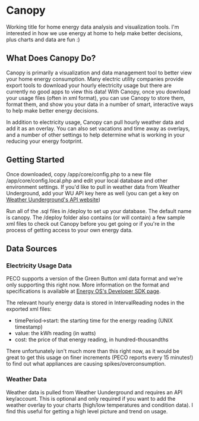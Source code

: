 # Canopy

Working title for home energy data analysis and visualization tools. I'm interested in how we use energy at home to help make better decisions, plus charts and data are fun :)

## What Does Canopy Do?

Canopy is primarily a visualization and data management tool to better view your home energy consumption. Many electric utility companies provide export tools to download your hourly electricity usage but there are currently no good apps to view this data! With Canopy, once you download your usage files (often in xml format), you can use Canopy to store them, format them, and show you your data in a number of smart, interactive ways to help make better energy decisions.

In addition to electricity usage, Canopy can pull hourly weather data and add it as an overlay. You can also set vacations and time away as overlays, and a number of other settings to help determine what is working in your reducing your energy footprint.

## Getting Started

Once downloaded, copy /app/core/config.php to a new file /app/core/config.local.php and edit your local database and other environment settings. If you'd like to pull in weather data from Weather Underground, add your WU API key here as well (you can get a key on [Weather Uunderground's API website](http://www.wunderground.com/weather/api/))

Run all of the .sql files in /deploy to set up your database. The default name is canopy. The /deploy folder also contains (or will contain) a few sample xml files to check out Canopy before you get going or if you're in the process of getting access to your own energy data.

## Data Sources

### Electricity Usage Data

PECO supports a version of the Green Button xml data format and we're only supporting this right now. More information on the format and specifications is available at [Energy OS's Developer SDK page](https://github.com/energyos/OpenESPI-GreenbuttonDataSDK/).

The relevant hourly energy data is stored in IntervalReading nodes in the exported xml files:

* timePeriod->start: the starting time for the energy reading (UNIX timestamp)
* value: the kWh reading (in watts)
* cost: the price of that energy reading, in hundred-thousandths

There unfortunately isn't much more than this right now, as it would be great to get this usage on finer increments (PECO reports every 15 minutes!) to find out what appliances are causing spikes/overconsumption.

### Weather Data

Weather data is pulled from Weather Uunderground and requires an API key/account. This is optional and only required if you want to add the weather overlay to your charts (high/low temperatures and condition data). I find this useful for getting a high level picture and trend on usage. 